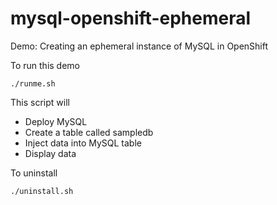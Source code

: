 # mysql-openshift-ephemeral
Demo: Creating an ephemeral instance of MySQL in OpenShift

To run this demo
```
./runme.sh
```

This script will
- Deploy MySQL
- Create a table called sampledb
- Inject data into MySQL table
- Display data

To uninstall
```
./uninstall.sh
```
